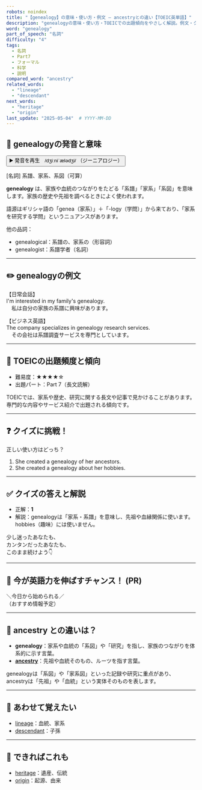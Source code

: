 ```yaml
---
robots: noindex
title: "【genealogy】の意味・使い方・例文 ― ancestryとの違い【TOEIC英単語】"
description: "genealogyの意味・使い方・TOEICでの出題傾向をやさしく解説。例文・クイズ付きでancestryとの違いもわかりやすく学べます。"
word: "genealogy"
part_of_speech: "名詞"
difficulty: "4"
tags:
  - 名詞
  - Part7
  - フォーマル
  - 科学
  - 説明
compared_word: "ancestry"
related_words:
  - "lineage"
  - "descendant"
next_words:
  - "heritage"
  - "origin"
last_update: "2025-05-04"  # YYYY-MM-DD
---
```


## 🔰 genealogyの発音と意味

<button class="play-audio" onclick="playTTS('genealogy')">
  <span class="play-audio-main">
    ▶️ 発音を再生　/dʒiːniˈælədʒi/
  </span>
  <span class="play-audio-sub">
    （ジーニアロジー）
  </span>
</button>

[名詞] 系譜、家系、系図（可算）

**genealogy** は、家族や血統のつながりをたどる「系譜」「家系」「系図」を意味します。家族の歴史や先祖を調べるときによく使われます。

語源はギリシャ語の「genea（家系）」＋「-logy（学問）」から来ており、「家系を研究する学問」というニュアンスがあります。

他の品詞：  
- genealogical：系譜の、家系の（形容詞）
- genealogist：系譜学者（名詞）

---

## ✏️ genealogyの例文

【日常会話】  
I'm interested in my family's genealogy.  
　私は自分の家族の系譜に興味があります。

【ビジネス英語】  
The company specializes in genealogy research services.  
　その会社は系譜調査サービスを専門としています。

---

## 🎯 TOEICの出題頻度と傾向

- 難易度：★★★★☆
- 出題パート：Part 7（長文読解）

TOEICでは、家系や歴史、研究に関する長文や記事で見かけることがあります。専門的な内容やサービス紹介で出題される傾向です。

---

## ❓ クイズに挑戦！

正しい使い方はどっち？

1. She created a genealogy of her ancestors.  
2. She created a genealogy about her hobbies.

---

## ✅ クイズの答えと解説

- 正解：**1**
- 解説：genealogyは「家系・系譜」を意味し、先祖や血縁関係に使います。hobbies（趣味）には使いません。

少し迷ったあなたも、  
カンタンだったあなたも、  
このまま続けよう👇️

---

## 🚀 今が英語力を伸ばすチャンス！ (PR)

<div class="info-center">
＼今日から始められる／<br>  
（おすすめ情報予定）
</div>

---

## 🤔  ancestry との違いは？

- **genealogy**：家系や血統の「系図」や「研究」を指し、家族のつながりを体系的に示す言葉。
- **[ancestry](/word/ancestry/)**：先祖や血統そのもの、ルーツを指す言葉。

genealogyは「系図」や「家系図」といった記録や研究に重点があり、ancestryは「先祖」や「血統」という実体そのものを表します。

---

## 🧩 あわせて覚えたい

- [lineage](/word/lineage/)：血統、家系
- [descendant](/word/descendant/)：子孫

---

## 📖 できればこれも

- [heritage](/word/heritage/)：遺産、伝統
- [origin](/word/origin/)：起源、由来

<!-- cvid: aid00_bid10 -->

